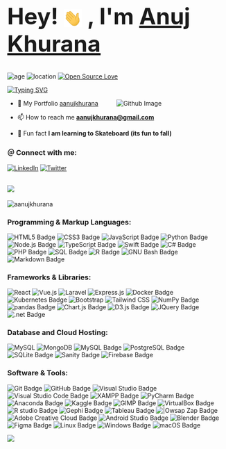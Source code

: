 <h1 style="font-size: 3.25rem; font-weight: bold;">
    Hey! <img src="/wave.gif" width="42px" style="vertical-align: middle;">
    , I'm <a href="https://aanujkhurana.github.io" target="_blank" rel="noreferrer">Anuj Khurana</a>
</h1>

![age](https://img.shields.io/badge/age-26-green)
![location](https://img.shields.io/badge/location-Queensland,Au-Blue)
[![Open Source Love](https://badges.frapsoft.com/os/v1/open-source.svg?v=103)](https://github.com/ellerbrock/open-source-badges/)

[![Typing SVG](https://readme-typing-svg.demolab.com?font=sans-serif&weight=800&size=21&duration=1000&pause=900&color=F76262&multiline=true&random=false&height=30&lines=Full+Stack+Developer)](https://git.io/typing-svg)

<img width="50%" align="right" alt="Github Image" src="https://raw.githubusercontent.com/onimur/.github/master/.resources/git-header.svg" />

- 🌈  My Portfolio [aanujkhurana](https://aanujkhurana.github.io)

- 📫 How to reach me **aanujkhurana@gmail.com**

- 🌱 Fun fact **I am learning to Skateboard (its fun to fall)**

<h3 align="left">＠ Connect with me:</h3>
<p align="left">

 [![LinkedIn](https://img.shields.io/badge/LinkedIn-%230077B5.svg?logo=linkedin&logoColor=white)](https://linkedin.com/in/aanujkhurana)
 [![Twitter](https://custom-icon-badges.demolab.com/badge/-Behance-0053F2.svg?logo=behance&logoColor=white)](https://www.behance.net/aanujkhurana)
</p>

<br />

<div align="center">
</div>
<!-- LINE -->
<img src="https://user-images.githubusercontent.com/73097560/115834477-dbab4500-a447-11eb-908a-139a6edaec5c.gif">
<!-- LANG CARD -->
<p><img align="center" src="https://github-readme-stats.vercel.app/api/top-langs?username=aanujkhurana&show_icons=true&locale=en&layout=compact" alt="aanujkhurana" /></p>
<!-- TAGS -->
<h3 align="left">Programming & Markup Languages: </h3>

![HTML5 Badge](https://img.shields.io/badge/HTML-E34F26.svg?logo=html5&logoColor=white)
![CSS3 Badge](https://img.shields.io/badge/CSS-1572B6.svg?logo=css3&logoColor=white)
![JavaScript Badge](https://img.shields.io/badge/JavaScript-yellow.svg?logo=javascript&logoColor=white)
![Python Badge](https://img.shields.io/badge/Python-3776AB?logo=python&logoColor=fff&style=plastic)
![Node.js Badge](https://img.shields.io/badge/Node.js-393?logo=nodedotjs&logoColor=fff&style=plastic)
![TypeScript Badge](https://img.shields.io/badge/TypeScript-007ACC?logo=typescript&logoColor=fff&style=plastic)
![Swift Badge](https://img.shields.io/badge/Swift-FA7343?logo=swift&logoColor=fff&style=plastic)
![C# Badge](https://custom-icon-badges.demolab.com/badge/C%23-68217A.svg?logo=cs2&logoColor=white)
![PHP Badge](https://img.shields.io/badge/PHP-777BB4.svg?logo=php&logoColor=white)
![SQL Badge](https://custom-icon-badges.demolab.com/badge/SQL-025E8C.svg?logo=database&logoColor=white)
![R Badge](https://img.shields.io/badge/R-276DC3?logo=r&logoColor=fff&style=plastic)
![GNU Bash Badge](https://img.shields.io/badge/GNU%20Bash-4EAA25?logo=gnubash&logoColor=fff&style=plastic)
![Markdown Badge](https://img.shields.io/badge/Markdown-000?logo=markdown&logoColor=fff&style=plastic)

<h3 align="left">Frameworks & Libraries: </h3>

![React](https://img.shields.io/badge/react-%2320232a.svg?style=flat&logo=react&logoColor=%2361DAFB)
![Vue.js](https://img.shields.io/badge/vuejs-%2335495e.svg?style=flat&logo=vue.js&logoColor=%2361DAFB)
![Laravel](https://img.shields.io/badge/laravel-%23FF2D20.svg?style=flat&logo=laravel&logoColor=white)
![Express.js](https://img.shields.io/badge/express.js-%23404d59.svg?style=flat&logo=express&logoColor=%2361DAFB)
![Docker Badge](https://img.shields.io/badge/Docker-2496ED?logo=docker&logoColor=fff&style=plastic)
![Kubernetes Badge](https://img.shields.io/badge/Kubernetes-326CE5?logo=kubernetes&logoColor=fff&style=plastic)
![Bootstrap](https://img.shields.io/badge/bootstrap-%23563D7C.svg?style=flat&logo=bootstrap&logoColor=white)
![Tailwind CSS](https://img.shields.io/badge/tailwindcss-%2338B2AC.svg?style=flat&logo=tailwind-css&logoColor=white)
![NumPy Badge](https://img.shields.io/badge/NumPy-013243?logo=numpy&logoColor=fff&style=plastic)
![pandas Badge](https://img.shields.io/badge/pandas-150458?logo=pandas&logoColor=fff&style=plastic)
![Chart.js Badge](https://img.shields.io/badge/Chart.js-FF6384?logo=chartdotjs&logoColor=fff&style=plastic)
![D3.js Badge](https://img.shields.io/badge/D3.js-F9A03C?logo=d3dotjs&logoColor=fff&style=plastic)
![JQuery Badge](https://img.shields.io/badge/jQuery-0769AD?logo=jquery&logoColor=fff&style=plastic)
![.net Badge](https://img.shields.io/badge/.NET-512BD4?logo=dotnet&logoColor=fff&style=plastic)

<h3 align="left">Database and Cloud Hosting: </h3>

![MySQL](https://img.shields.io/badge/mysql-%2300f.svg?style=flat&logo=mysql&logoColor=white)
![MongoDB](https://img.shields.io/badge/MongoDB-%234ea94b.svg?style=flat&logo=mongodb&logoColor=white)
![MySQL Badge](https://img.shields.io/badge/MySQL-4479A1?logo=mysql&logoColor=fff&style=plastic)
![PostgreSQL Badge](https://img.shields.io/badge/PostgreSQL-4169E1?logo=postgresql&logoColor=fff&style=plastic)
![SQLite Badge](https://img.shields.io/badge/SQLite-003B57?logo=sqlite&logoColor=fff&style=plastic)
![Sanity Badge](https://img.shields.io/badge/Sanity-333?logo=sanity&logoColor=fff&style=plastic)
![Firebase Badge](https://img.shields.io/badge/Firebase-FFCA28?logo=firebase&logoColor=fff&style=plastic)

<h3 align="left">Software & Tools: </h3>

![Git Badge](https://img.shields.io/badge/Git-F05032?logo=git&logoColor=fff&style=plastic)
![GitHub Badge](https://img.shields.io/badge/GitHub-181717?logo=github&logoColor=fff&style=plastic)
![Visual Studio Badge](https://img.shields.io/badge/Visual%20Studio-5C2D91?logo=visualstudio&logoColor=fff&style=plastic)
![Visual Studio Code Badge](https://img.shields.io/badge/Visual%20Studio%20Code-007ACC?logo=visualstudiocode&logoColor=fff&style=plastic)
![XAMPP Badge](https://img.shields.io/badge/XAMPP-FB7B1F?logo=xampp&logoColor=fff&style=plastic)
![PyCharm Badge](https://img.shields.io/badge/PyCharm-000?logo=pycharm&logoColor=fff&style=plastic)
![Anaconda Badge](https://img.shields.io/badge/Anaconda-44A833?logo=anaconda&logoColor=fff&style=plastic)
![Kaggle Badge](https://img.shields.io/badge/Kaggle-20BEFF?logo=kaggle&logoColor=fff&style=plastic)
![GIMP Badge](https://img.shields.io/badge/GIMP-5C5543?logo=gimp&logoColor=fff&style=plastic)
![VirtualBox Badge](https://img.shields.io/badge/VirtualBox-183A61?logo=virtualbox&logoColor=fff&style=plastic)
![R studio Badge](https://img.shields.io/badge/RStudio-75AADB?logo=rstudio&logoColor=fff&style=plastic)
![Gephi Badge](https://img.shields.io/badge/Gephi-FF0000?logo=gephi&logoColor=fff&style=plastic)
![Tableau Badge](https://img.shields.io/badge/Tableau-E97627?logo=tableau&logoColor=fff&style=plastic)
![|Owsap Zap Badge](https://img.shields.io/badge/Owasp%20Zap-2E2E2E?logo=owaspzap&logoColor=fff&style=plastic)
![Adobe Creative Cloud Badge](https://img.shields.io/badge/Adobe%20Creative%20Cloud-FF0000?logo=adobecreativecloud&logoColor=fff&style=plastic)
![Android Studio Badge](https://img.shields.io/badge/Android%20Studio-3DDC84?logo=androidstudio&logoColor=fff&style=plastic)
![Blender Badge](https://img.shields.io/badge/Blender-F5792A?logo=blender&logoColor=fff&style=plastic)
![Figma Badge](https://img.shields.io/badge/Figma-F24E1E?logo=figma&logoColor=fff&style=plastic)
![Linux Badge](https://img.shields.io/badge/Linux-FCC624?logo=linux&logoColor=000&style=plastic)
![Windows Badge](https://img.shields.io/badge/Windows-0078D4?logo=windows&logoColor=fff&style=plastic)
![macOS Badge](https://img.shields.io/badge/macOS-000?logo=macos&logoColor=fff&style=plastic)

<img src="https://raw.githubusercontent.com/Trilokia/Trilokia/379277808c61ef204768a61bbc5d25bc7798ccf1/bottom_header.svg" />
